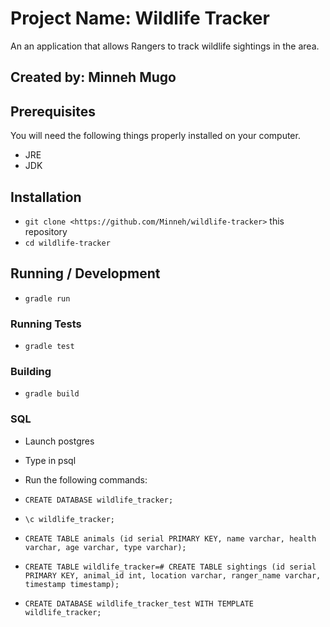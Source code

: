 # Project Name: Wildlife Tracker

An an application that allows Rangers to track wildlife sightings in the area.

## Created by: Minneh Mugo

## Prerequisites

You will need the following things properly installed on your computer.

* JRE
* JDK

## Installation

* `git clone <https://github.com/Minneh/wildlife-tracker>` this repository
* `cd wildlife-tracker`

## Running / Development

* `gradle run`

### Running Tests

* `gradle test`

### Building

* `gradle build`

### SQL

* Launch postgres
* Type in psql
* Run the following commands:

* `CREATE DATABASE wildlife_tracker;`
* `\c wildlife_tracker;`
* `CREATE TABLE animals (id serial PRIMARY KEY, name varchar, health varchar, age varchar, type varchar);`
* `CREATE TABLE
wildlife_tracker=# CREATE TABLE sightings (id serial PRIMARY KEY, animal_id int, location varchar, ranger_name varchar, timestamp timestamp);`
* `CREATE DATABASE wildlife_tracker_test WITH TEMPLATE wildlife_tracker;`
